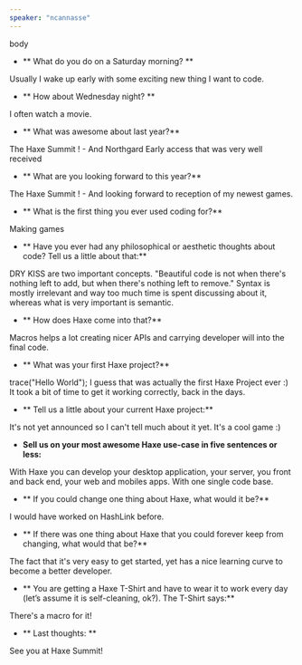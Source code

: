 ```yaml
---
speaker: "ncannasse"
---
```


body

* ** What do you do on a Saturday morning? **

Usually I wake up early with some exciting new thing I want to code.

* ** How about Wednesday night? **

I often watch a movie.

* ** What was awesome about last year?**

The Haxe Summit ! - And Northgard Early access that was very well received

* ** What are you looking forward to this year?**

The Haxe Summit ! - And looking forward to reception of my newest games.

* ** What is the first thing you ever used coding for?**

Making games

* ** Have you ever had any philosophical or aesthetic thoughts about code? Tell us a little about that:**

DRY KISS are two important concepts. "Beautiful code is not when there's nothing left to add, but when there's nothing left to remove."
Syntax is mostly irrelevant and way too much time is spent discussing about it, whereas what is very important is semantic.

* ** How does Haxe come into that?**

Macros helps a lot creating nicer APIs and carrying developer will into the final code.

* ** What was your first Haxe project?**

trace("Hello World"); I guess that was actually the first Haxe Project ever :) It took a bit of time to get it working correctly, back in the days.

* ** Tell us a little about your current Haxe project:**

It's not yet announced so I can't tell much about it yet. It's a cool game :)

* **Sell us on your most awesome Haxe use-case in five sentences or less:**

With Haxe you can develop your desktop application, your server, you front and back end, your web and mobiles apps. With one single code base.

* ** If you could change one thing about Haxe, what would it be?**

I would have worked on HashLink before.

* ** If there was one thing about Haxe that you could forever keep from changing, what would that be?**

The fact that it's very easy to get started, yet has a nice learning curve to become a better developer.

* ** You are getting a Haxe T-Shirt and have to wear it to work every day (let’s assume it is self-cleaning, ok?). The T-Shirt says:**

There's a macro for it!

* ** Last thoughts: **

See you at Haxe Summit!